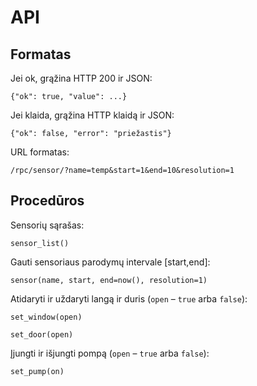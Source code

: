 # API

## Formatas

Jei ok, grąžina HTTP 200 ir JSON:

    {"ok": true, "value": ...}

Jei klaida, grąžina HTTP klaidą ir JSON:

    {"ok": false, "error": "priežastis"}

URL formatas:

    /rpc/sensor/?name=temp&start=1&end=10&resolution=1

## Procedūros

Sensorių sąrašas:

    sensor_list()

Gauti sensoriaus parodymų intervale [start,end]:

    sensor(name, start, end=now(), resolution=1)

Atidaryti ir uždaryti langą ir duris (`open` – `true` arba `false`):

    set_window(open)

    set_door(open)

Įjungti ir išjungti pompą (`open` – `true` arba `false`):

    set_pump(on)
